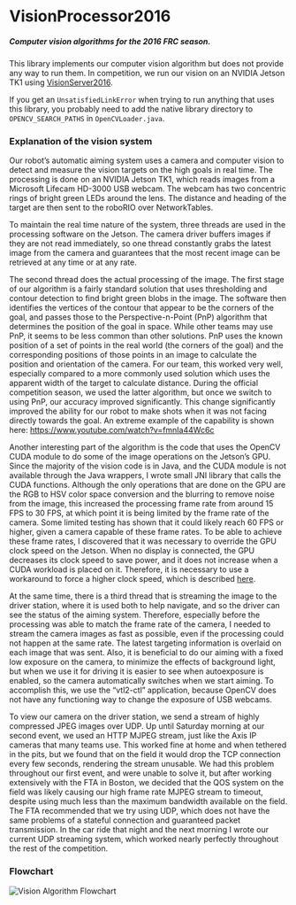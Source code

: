 # VisionProcessor2016

##### Computer vision algorithms for the 2016 FRC season.

This library implements our computer vision algorithm but does not provide any way to run them. In competition, we run our vision on an NVIDIA Jetson TK1 using [VisionServer2016](../../../VisionServer2016).

If you get an `UnsatisfiedLinkError` when trying to run anything that uses this
library, you probably need to add the native library directory to
`OPENCV_SEARCH_PATHS` in `OpenCVLoader.java`.

### Explanation of the vision system
Our robot’s automatic aiming system uses a camera and computer vision to detect and measure the vision targets on the high goals in real time. The processing is done on an NVIDIA Jetson TK1, which reads images from a Microsoft Lifecam HD-3000 USB webcam. The webcam has two concentric rings of bright green LEDs around the lens. The distance and heading of the target are then sent to the roboRIO over NetworkTables.

To maintain the real time nature of the system, three threads are used in the processing software on the Jetson. The camera driver buffers images if they are not read immediately, so one thread constantly grabs the latest image from the camera and guarantees that the most recent image can be retrieved at any time or at any rate. 

The second thread does the actual processing of the image. The first stage of our algorithm is a fairly standard solution that uses thresholding and contour detection to find bright green blobs in the image. The software then identifies the vertices of the contour that appear to be the corners of the goal, and passes those to the Perspective-n-Point (PnP) algorithm that determines the position of the goal in space. While other teams may use PnP, it seems to be less common than other solutions. PnP uses the known position of a set of points in the real world (the corners of the goal) and the corresponding positions of those points in an image to calculate the position and orientation of the camera. For our team, this worked very well, especially compared to a more commonly used solution which uses the apparent width of the target to calculate distance. During the official competition season, we used the latter algorithm, but once we switch to using PnP, our accuracy improved significantly. This change significantly improved the ability for our robot to make shots when it was not facing directly towards the goal. An extreme example of the capability is shown here: https://www.youtube.com/watch?v=fmnIa44Wc6c

Another interesting part of the algorithm is the code that uses the OpenCV CUDA module to do some of the image operations on the Jetson’s GPU. Since the majority of the vision code is in Java, and the CUDA module is not available through the Java wrappers, I wrote small JNI library that calls the CUDA functions. Although the only operations that are done on the GPU are the RGB to HSV color space conversion and the blurring to remove noise from the image, this increased the processing frame rate from around 15 FPS to 30 FPS, at which point it is being limited by the frame rate of the camera. Some limited testing has shown that it could likely reach 60 FPS or higher, given a camera capable of these frame rates. To be able to achieve these frame rates, I discovered that it was necessary to override the GPU clock speed on the Jetson. When no display is connected, the GPU decreases its clock speed to save power, and it does not increase when a CUDA workload is placed on it. Therefore, it is necessary to use a workaround to force a higher clock speed, which is described [here](https://devtalk.nvidia.com/default/topic/747641/jetson-tk1/anyone-know-how-to-monitor-the-gpu-mhz-/post/4230039/#4230039). 

At the same time, there is a third thread that is streaming the image to the driver station, where it is used both to help navigate, and so the driver can see the status of the aiming system. Therefore, especially before the processing was able to match the frame rate of the camera, I needed to stream the camera images as fast as possible, even if the processing could not happen at the same rate. The latest targeting information is overlaid on each image that was sent. Also, it is beneficial to do our aiming with a fixed low exposure on the camera, to minimize the effects of background light, but when we use it for driving it is easier to see when autoexposure is enabled, so the camera automatically switches when we start aiming. To accomplish this, we use the “vtl2-ctl” application, because OpenCV does not have any functioning way to change the exposure of USB webcams.

To view our camera on the driver station, we send a stream of highly compressed JPEG images over UDP. Up until Saturday morning at our second event, we used an HTTP MJPEG stream, just like the Axis IP cameras that many teams use. This worked fine at home and when tethered in the pits, but we found that on the field it would drop the TCP connection every few seconds, rendering the stream unusable. We had this problem throughout our first event, and were unable to solve it, but after working extensively with the FTA in Boston, we decided that the QOS system on the field was likely causing our high frame rate MJPEG stream to timeout, despite using much less than the maximum bandwidth available on the field. The FTA recommended that we try using UDP, which does not have the same problems of a stateful connection and guaranteed packet transmission. In the car ride that night and the next morning I wrote our current UDP streaming system, which worked nearly perfectly throughout the rest of the competition.

### Flowchart

![Vision Algorithm Flowchart](https://cdn.rawgit.com/RobotsByTheC/VisionProcessor2016/master/Flowchart.svg)
